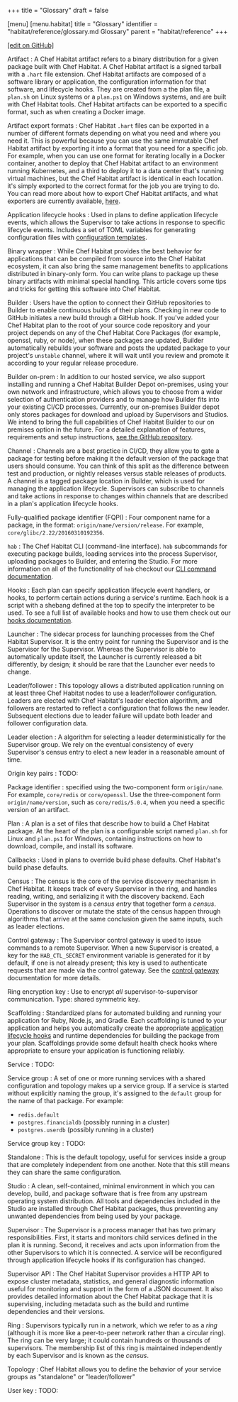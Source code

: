 +++
title = "Glossary"
draft = false

[menu]
  [menu.habitat]
    title = "Glossary"
    identifier = "habitat/reference/glossary.md Glossary"
    parent = "habitat/reference"
+++

[\[edit on GitHub\]](https://github.com/habitat-sh/habitat/blob/master/components/docs-chef-io/content/habitat/glossary.md)

Artifact
: A Chef Habitat artifact refers to a binary distribution for a given package built with Chef Habitat. A Chef Habitat artifact is a signed tarball with a `.hart` file extension. Chef Habitat artifacts are composed of a software library or application, the configuration information for that software, and lifecycle hooks. They are created from a the plan file, a `plan.sh` on Linux systems or a `plan.ps1` on Windows systems, and are built with Chef Habitat tools. Chef Habitat artifacts can be exported to a specific format, such as when creating a Docker image.

Artifact export formats
: Chef Habitat `.hart` files can be exported in a number of different formats depending on what you need and where you need it. This is powerful because you can use the same immutable Chef Habitat artifact by exporting it into a format that you need for a specific job. For example, when you can use one format for iterating locally in a Docker container, another to deploy that Chef Habitat artifact to an environment running Kubernetes, and a third to deploy it to a data center that's running virtual machines, but the Chef Habitat artifact is identical in each location. it's simply exported to the correct format for the job you are trying to do. You can read more about how to export Chef Habitat artifacts, and what exporters are currently available, [here](/docs/plan-overview/#pkg-exports).

Application lifecycle hooks
: Used in plans to define application lifecycle events, which allows the Supervisor to take actions in response to specific lifecycle events. Includes a set of TOML variables for generating configuration files with [configuration templates](/docs/reference/configuration-templates).

Binary wrapper
: While Chef Habitat provides the best behavior for applications that can be compiled from source into the Chef Habitat ecosystem, it can also bring the same management benefits to applications distributed in binary-only form.
You can write plans to package up these binary artifacts with minimal special handling. This article covers some tips and tricks for getting this software into Chef Habitat.

Builder
: Users have the option to connect their GitHub repositories to Builder to enable continuous builds of their plans. Checking in new code to GitHub initiates a new build through a GitHub hook. If you've added your Chef Habitat plan to the root of your source code repository and your project depends on any of the Chef Habitat Core Packages (for example, openssl, ruby, or node), when these packages are updated, Builder automatically rebuilds your software and posts the updated package to your project's `unstable` channel, where it will wait until you review and promote it according to your regular release procedure.

Builder on-prem
: In addition to our hosted service, we also support installing and running a Chef Habitat Builder Depot on-premises, using your own network and infrastructure, which allows you to choose from a wider selection of authentication providers and to manage how Builder fits into your existing CI/CD processes. Currently, our on-premises Builder depot only stores packages for download and upload by Supervisors and Studios. We intend to bring the full capabilities of Chef Habitat Builder to our on premises option in the future.   For a detailed explanation of features, requirements and setup instructions, [see the GitHub repository](https://github.com/habitat-sh/on-prem-builder).

Channel
: Channels are a best practice in CI/CD, they allow you to gate a package for testing  before making it the default version of the package that users should consume. You can think of this split as the difference between test and production, or nightly releases versus stable releases of products. A channel is a tagged package location in Builder, which is used for managing the application lifecycle. Supervisors can subscribe to channels and take actions in response to changes within channels that are described in a plan's application lifecycle hooks.

Fully-qualified package identifier (FQPI)
: Four component name for a package, in the format: `origin/name/version/release`. For example, `core/glibc/2.22/20160310192356`.

`hab`
: The Chef Habitat CLI (command-line interface). `hab` subcommands for executing package builds, loading services into the process Supervisor, uploading packages to Builder, and entering the Studio. For more information on all of the functionality of `hab` checkout our [CLI command documentation](/habitat/reference/habitat-cli).

Hooks
: Each plan can specify application lifecycle event handlers, or hooks, to perform certain actions during a service's runtime. Each hook is a script with a shebang defined at the top to specify the interpreter to be used. To see a full list of available hooks and how to use them check out our [hooks documentation](/docs/plans/application-lifecycle-hooks).

Launcher
: The sidecar process for launching processes from the Chef Habitat Supervisor. It is the entry point for running the Supervisor and is the Supervisor for the Supervisor. Whereas the Supervisor is able to automatically update itself, the Launcher is currently released a bit differently, by design; it should be rare that the Launcher ever needs to change.

Leader/follower
: This topology allows a distributed application running on at least three Chef Habitat nodes to use a leader/follower configuration. Leaders are elected with Chef Habitat's leader election algorithm, and followers are restarted to reflect a configuration that follows the new leader. Subsequent elections due to leader failure will update both leader and follower configuration data.

Leader election
: A algorithm for selecting a leader deterministically for the Supervisor group. We rely on the eventual consistency of every Supervisor's census entry to elect a new leader in a reasonable amount of time.

Origin key pairs
: TODO:

Package identifier
: specified using the two-component form `origin/name`. For example, `core/redis` or `core/openssl`. Use the three-component form `origin/name/version`, such as `core/redis/5.0.4`, when you need a specific version of an artifact.

Plan
: A plan is a set of files that describe how to build a Chef Habitat package. At the heart of the plan is a configurable script named `plan.sh` for Linux and `plan.ps1` for Windows, containing instructions on how to download, compile, and install its software.

Callbacks
: Used in plans to override build phase defaults.
Chef Habitat's build phase defaults.

Census
: The census is the core of the service discovery mechanism in Chef Habitat. It keeps track of every Supervisor in the ring, and handles reading, writing, and serializing it with the discovery backend. Each Supervisor in the system is a *census entry* that together form a *census*. Operations to discover or mutate the state of the census happen through algorithms that arrive at the same conclusion given the same inputs, such as leader elections.

Control gateway
: The Supervisor control gateway is used to issue commands to a remote Supervisor. When a new Supervisor is created, a key for the `HAB_CTL_SECRET` environment variable is generated for it by default, if one is not already present; this key is used to authenticate requests that are made via the control gateway. See the [control gateway](/docs/internals#control-gateway) documentation for more details.

Ring encryption key
: Use to encrypt *all* supervisor-to-supervisor communication. Type: shared symmetric key.

Scaffolding
: Standardized plans for automated building and running your application for Ruby, Node.js, and Gradle. Each scaffolding is tuned to your application and helps you automatically create the appropriate [application lifecycle hooks](/docs/glossary/glossary-hooks) and runtime dependencies for building the package from your plan. Scaffoldings provide some default health check hooks where appropriate to ensure your application is functioning reliably.

Service
: TODO:

Service group
: A set of one or more running services with a shared configuration and topology makes up a service group. If a service is started without explicitly naming the group, it's assigned to the `default` group for the name of that package. For example:

  - `redis.default`
  - `postgres.financialdb` (possibly running in a cluster)
  - `postgres.userdb` (possibly running in a cluster)

Service group key
: TODO:

Standalone
: This is the default topology, useful for services inside a group that are completely independent from one another. Note that this still means they can share the same configuration.

Studio
: A clean, self-contained, minimal environment in which you can develop, build, and package software that is free from any upstream operating system distribution. All tools and dependencies included in the Studio are installed through Chef Habitat packages, thus preventing any unwanted dependencies from being used by your package.

Supervisor
: The Supervisor is a process manager that has two primary responsibilities. First, it starts and monitors child services defined in the plan it is running. Second, it receives and acts upon information from the other Supervisors to which it is connected. A service will be reconfigured through application lifecycle hooks if its configuration has changed.

Supervisor API
: The Chef Habitat Supervisor provides a HTTP API to expose cluster metadata, statistics, and general diagnostic information useful for monitoring and support in the form of a JSON document. It also provides detailed information about the Chef Habitat package that it is supervising, including metadata such as the build and runtime dependencies and their versions.

Ring
: Supervisors typically run in a network, which we refer to as a *ring* (although it is more like a peer-to-peer network rather than a circular ring). The ring can be very large; it could contain hundreds or thousands of supervisors. The membership list of this ring is maintained independently by each Supervisor and is known as the *census*.

Topology
: Chef Habitat allows you to define the behavior of your service groups as "standalone" or "leader/follower"

User key
: TODO:
